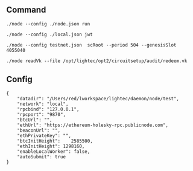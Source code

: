 ## Command

    ./node --config ./node.json run

    ./node --config ./local.json jwt

    ./node --config testnet.json  scRoot --period 504 --genesisSlot 4055040

    ./node readVk --file /opt/lightec/opt2/circuitsetup/audit/redeem.vk

## Config

    {
        "datadir": "/Users/red/lworkspace/lightec/daemon/node/test",
        "network": "local",
        "rpcbind": "127.0.0.1",
        "rpcport": "9870",
        "btcUrl": "",
        "ethUrl": "https://ethereum-holesky-rpc.publicnode.com",
        "beaconUrl": "",
        "ethPrivateKey": "",
        "btcInitHeight": 	2585500,
        "ethInitHeight": 1298160,
        "enableLocalWorker": false,
        "autoSubmit": true
    }
        
    




